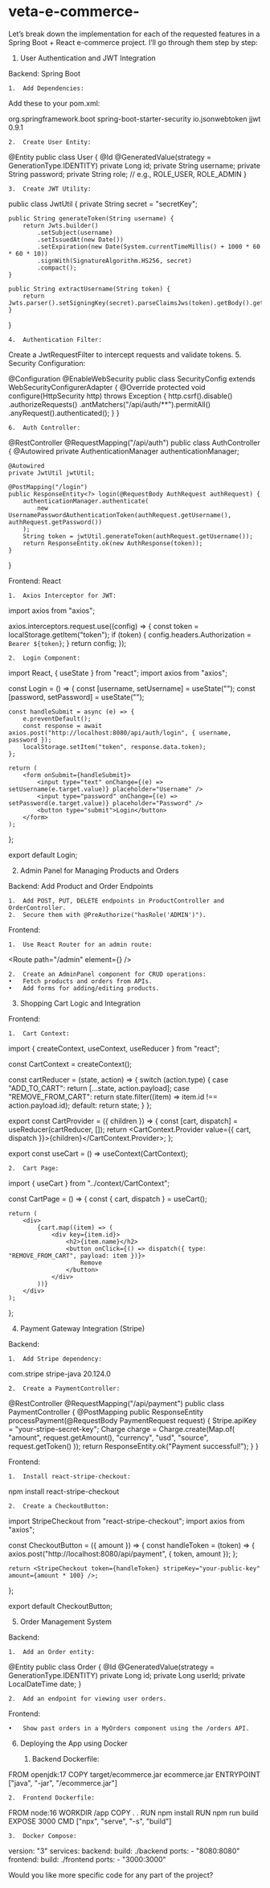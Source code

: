 # veta-e-commerce-

Let’s break down the implementation for each of the requested features in a Spring Boot + React e-commerce project. I’ll go through them step by step:

1. User Authentication and JWT Integration

Backend: Spring Boot

	1.	Add Dependencies:
Add these to your pom.xml:

<dependency>
    <groupId>org.springframework.boot</groupId>
    <artifactId>spring-boot-starter-security</artifactId>
</dependency>
<dependency>
    <groupId>io.jsonwebtoken</groupId>
    <artifactId>jjwt</artifactId>
    <version>0.9.1</version>
</dependency>


	2.	Create User Entity:

@Entity
public class User {
    @Id
    @GeneratedValue(strategy = GenerationType.IDENTITY)
    private Long id;
    private String username;
    private String password;
    private String role; // e.g., ROLE_USER, ROLE_ADMIN
}


	3.	Create JWT Utility:

public class JwtUtil {
    private String secret = "secretKey";

    public String generateToken(String username) {
        return Jwts.builder()
            .setSubject(username)
            .setIssuedAt(new Date())
            .setExpiration(new Date(System.currentTimeMillis() + 1000 * 60 * 60 * 10))
            .signWith(SignatureAlgorithm.HS256, secret)
            .compact();
    }

    public String extractUsername(String token) {
        return Jwts.parser().setSigningKey(secret).parseClaimsJws(token).getBody().getSubject();
    }
}


	4.	Authentication Filter:
Create a JwtRequestFilter to intercept requests and validate tokens.
	5.	Security Configuration:

@Configuration
@EnableWebSecurity
public class SecurityConfig extends WebSecurityConfigurerAdapter {
    @Override
    protected void configure(HttpSecurity http) throws Exception {
        http.csrf().disable()
            .authorizeRequests()
            .antMatchers("/api/auth/**").permitAll()
            .anyRequest().authenticated();
    }
}


	6.	Auth Controller:

@RestController
@RequestMapping("/api/auth")
public class AuthController {
    @Autowired
    private AuthenticationManager authenticationManager;

    @Autowired
    private JwtUtil jwtUtil;

    @PostMapping("/login")
    public ResponseEntity<?> login(@RequestBody AuthRequest authRequest) {
        authenticationManager.authenticate(
            new UsernamePasswordAuthenticationToken(authRequest.getUsername(), authRequest.getPassword())
        );
        String token = jwtUtil.generateToken(authRequest.getUsername());
        return ResponseEntity.ok(new AuthResponse(token));
    }
}

Frontend: React

	1.	Axios Interceptor for JWT:

import axios from "axios";

axios.interceptors.request.use((config) => {
    const token = localStorage.getItem("token");
    if (token) {
        config.headers.Authorization = `Bearer ${token}`;
    }
    return config;
});


	2.	Login Component:

import React, { useState } from "react";
import axios from "axios";

const Login = () => {
    const [username, setUsername] = useState("");
    const [password, setPassword] = useState("");

    const handleSubmit = async (e) => {
        e.preventDefault();
        const response = await axios.post("http://localhost:8080/api/auth/login", { username, password });
        localStorage.setItem("token", response.data.token);
    };

    return (
        <form onSubmit={handleSubmit}>
            <input type="text" onChange={(e) => setUsername(e.target.value)} placeholder="Username" />
            <input type="password" onChange={(e) => setPassword(e.target.value)} placeholder="Password" />
            <button type="submit">Login</button>
        </form>
    );
};

export default Login;

2. Admin Panel for Managing Products and Orders

Backend: Add Product and Order Endpoints

	1.	Add POST, PUT, DELETE endpoints in ProductController and OrderController.
	2.	Secure them with @PreAuthorize("hasRole('ADMIN')").

Frontend:

	1.	Use React Router for an admin route:

<Route path="/admin" element={<AdminPanel />} />


	2.	Create an AdminPanel component for CRUD operations:
	•	Fetch products and orders from APIs.
	•	Add forms for adding/editing products.

3. Shopping Cart Logic and Integration

Frontend:

	1.	Cart Context:

import { createContext, useContext, useReducer } from "react";

const CartContext = createContext();

const cartReducer = (state, action) => {
    switch (action.type) {
        case "ADD_TO_CART":
            return [...state, action.payload];
        case "REMOVE_FROM_CART":
            return state.filter((item) => item.id !== action.payload.id);
        default:
            return state;
    }
};

export const CartProvider = ({ children }) => {
    const [cart, dispatch] = useReducer(cartReducer, []);
    return <CartContext.Provider value={{ cart, dispatch }}>{children}</CartContext.Provider>;
};

export const useCart = () => useContext(CartContext);


	2.	Cart Page:

import { useCart } from "../context/CartContext";

const CartPage = () => {
    const { cart, dispatch } = useCart();

    return (
        <div>
            {cart.map((item) => (
                <div key={item.id}>
                    <h2>{item.name}</h2>
                    <button onClick={() => dispatch({ type: "REMOVE_FROM_CART", payload: item })}>
                        Remove
                    </button>
                </div>
            ))}
        </div>
    );
};

4. Payment Gateway Integration (Stripe)

Backend:

	1.	Add Stripe dependency:

<dependency>
    <groupId>com.stripe</groupId>
    <artifactId>stripe-java</artifactId>
    <version>20.124.0</version>
</dependency>


	2.	Create a PaymentController:

@RestController
@RequestMapping("/api/payment")
public class PaymentController {
    @PostMapping
    public ResponseEntity<String> processPayment(@RequestBody PaymentRequest request) {
        Stripe.apiKey = "your-stripe-secret-key";
        Charge charge = Charge.create(Map.of(
            "amount", request.getAmount(),
            "currency", "usd",
            "source", request.getToken()
        ));
        return ResponseEntity.ok("Payment successful!");
    }
}



Frontend:

	1.	Install react-stripe-checkout:

npm install react-stripe-checkout


	2.	Create a CheckoutButton:

import StripeCheckout from "react-stripe-checkout";
import axios from "axios";

const CheckoutButton = ({ amount }) => {
    const handleToken = (token) => {
        axios.post("http://localhost:8080/api/payment", { token, amount });
    };

    return <StripeCheckout token={handleToken} stripeKey="your-public-key" amount={amount * 100} />;
};

export default CheckoutButton;

5. Order Management System

Backend:

	1.	Add an Order entity:

@Entity
public class Order {
    @Id
    @GeneratedValue(strategy = GenerationType.IDENTITY)
    private Long id;
    private Long userId;
    private LocalDateTime date;
}


	2.	Add an endpoint for viewing user orders.

Frontend:

	•	Show past orders in a MyOrders component using the /orders API.

6. Deploying the App using Docker

	1.	Backend Dockerfile:

FROM openjdk:17
COPY target/ecommerce.jar ecommerce.jar
ENTRYPOINT ["java", "-jar", "/ecommerce.jar"]


	2.	Frontend Dockerfile:

FROM node:16
WORKDIR /app
COPY . .
RUN npm install
RUN npm run build
EXPOSE 3000
CMD ["npx", "serve", "-s", "build"]


	3.	Docker Compose:

version: "3"
services:
  backend:
    build: ./backend
    ports:
      - "8080:8080"
  frontend:
    build: ./frontend
    ports:
      - "3000:3000"



Would you like more specific code for any part of the project?
